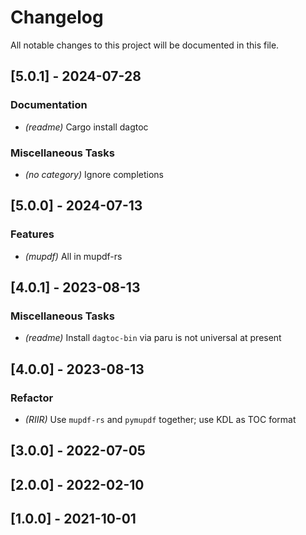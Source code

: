 # Changelog

All notable changes to this project will be documented in this file.

## [5.0.1] - 2024-07-28

### Documentation

- *(readme)* Cargo install dagtoc

### Miscellaneous Tasks
- *(no category)* Ignore completions


## [5.0.0] - 2024-07-13

### Features

- *(mupdf)* All in mupdf-rs

## [4.0.1] - 2023-08-13

### Miscellaneous Tasks

- *(readme)* Install `dagtoc-bin` via paru is not universal at present

## [4.0.0] - 2023-08-13

### Refactor

- *(RIIR)* Use `mupdf-rs` and `pymupdf` together; use KDL as TOC format

## [3.0.0] - 2022-07-05

## [2.0.0] - 2022-02-10

## [1.0.0] - 2021-10-01

<!-- generated by git-cliff -->
